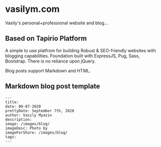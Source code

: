 # vasilym.com

Vasily's personal+professional website and blog...

## Based on Tapirio Platform

A simple to use platfrom for building Robust & SEO-friendly websites with blogging capabilities. Foundation built with ExpressJS, Pug, Sass, Bootstrap. There is no reliance upon jQuery.

Blog posts support Markdown and HTML.
## Markdown blog post template

```
---
title: 
date: 09-07-2020
prettyDate: September 7th, 2020
author: Vasily Myazin
description: 
image: /images/blog/
imageDesc: Photo by 
imageForShare: /images/blog/
tags: 
---
```